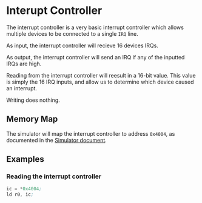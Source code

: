 # Interupt Controller

The interrupt controller is a very basic interrupt controller which allows multiple devices to be connected to a single `IRQ` line.

As input, the interrupt controller will recieve 16 devices IRQs.

As output, the interrupt controller will send an IRQ if any of the inputted IRQs are high.

Reading from the interrupt controller will reesult in a 16-bit value. This value is simply the 16 IRQ inputs, and allow us to determine which device caused an interrupt.

Writing does nothing.

## Memory Map

The simulator will map the interrupt controller to address `0x4004`, as documented in the [Simulator document](simulator.md#memory-map).

## Examples

### Reading the interrupt controller

```asm
ic = *0x4004;
ld r0, ic;
```
